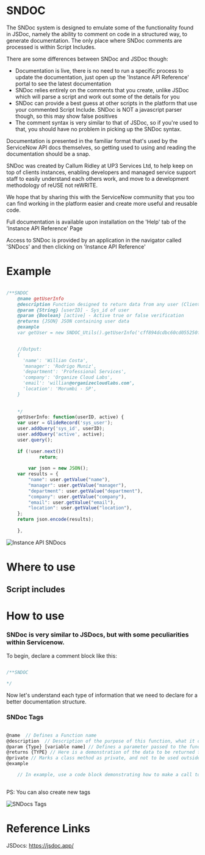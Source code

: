 # SNDOC

The SNDoc system is designed to emulate some of the functionality found in JSDoc, namely the ability to comment on code in a structured way, to generate documentation. The only place where SNDoc comments are processed is within Script Includes.

There are some differences between SNDoc and JSDoc though:

- Documentation is live, there is no need to run a specific process to update the documentation, just open up the 'Instance API Reference' portal to see the latest documentation
- SNDoc relies entirely on the comments that you create, unlike JSDoc which will parse a script and work out some of the details for you
- SNDoc can provide a best guess at other scripts in the platform that use your commented Script Include. SNDoc is NOT a javascript parser though, so this may show false positives
- The comment syntax is very similar to that of JSDoc, so if you're used to that, you should have no problem in picking up the SNDoc syntax.

Documentation is presented in the familiar format that's used by the ServiceNow API docs themselves, so getting used to using and reading the documentation should be a snap.

SNDoc was created by Callum Ridley at UP3 Services Ltd, to help keep on top of clients instances, enabling developers and managed service support staff to easily understand each others work, and move to a development methodology of reUSE not reWRITE.

We hope that by sharing this with the ServiceNow communiity that you too can find working in the platform easier and create more useful and reusable code.

Full documentation is available upon installation on the 'Help' tab of the 'Instance API Reference' Page

Access to SNDoc is provided by an application in the navigator called 'SNDocs' and then clicking on 'Instance API Reference'


# Example

```JAVASCRIPT

/**SNDOC
    @name getUserInfo
    @description Function designed to return data from any user (Client and Server)
    @param {String} [userID] - Sys_id of user
    @param {Boolean} [active] - Active true or false verification
    @returns {JSON} JSON containing user data
    @example
    var getUser = new SNDOC_Utils().getUserInfo('cff894dcdbc60cd055250fbca3961901');


    //Output:
    {
      'name': 'Willian Costa',
      'manager': 'Rodrigo Muniz',
      'department': 'Professional Services',
      'company': 'Organize Cloud Labs',
      'email': 'willian@organizecloudlabs.com',
      'location': 'Morumbi - SP',
    }
    
    
    */
	getUserInfo: function(userID, active) {
	var user = GlideRecord('sys_user');
	user.addQuery('sys_id', userID);
	user.addQuery('active', active);
	user.query();
    
	if (!user.next()) 
      		return;
      
    	var json = new JSON();
	var results = {
		"name": user.getValue("name"),
		"manager": user.getValue("manager"),
		"department": user.getValue("department"),
		"company": user.getValue("company"),
		"email": user.getValue("email"),
		"location": user.getValue("location"),		
	};
	return json.encode(results);
		
	},

```

![Instance API SNDocs](https://github.com/Organize-Cloud-Labs/Service-Portal/blob/main/Documentation/images/sndocs-instance.png)


# Where to use

## Script includes

# How to use

### SNDoc is very similar to JSDocs, but with some peculiarities within Servicenow.


To begin, declare a comment block like this:

```JAVASCRIPT

/**SNDOC

*/

```

Now let's understand each type of information that we need to declare for a better documentation structure.

### SNDoc Tags

```JAVASCRIPT

@name  // Defines a Function name
@description  // Description of the purpose of this function, what it does, why it exists
@param {Type} [variable name] // Defines a parameter passed to the function 
@returns {TYPE} // Here is a demonstration of the data to be returned from the execution of the function
@private // Marks a class method as private, and not to be used outside of the script include it is a member of Pattern @private
@example

	// In example, use a code block demonstrating how to make a call to this function and what is returned
    
```

PS: You can also create new tags

![SNDocs Tags](https://github.com/Organize-Cloud-Labs/Service-Portal/blob/main/Documentation/images/sndocs-new-tags.png)


# Reference Links

JSDocs: https://jsdoc.app/
